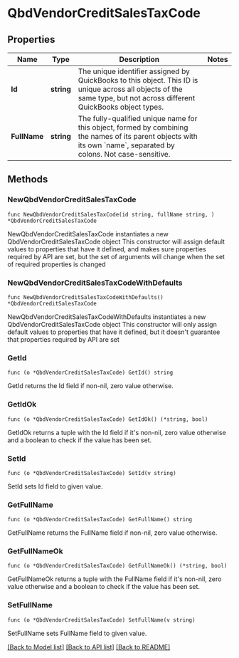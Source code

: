 # QbdVendorCreditSalesTaxCode

## Properties

Name | Type | Description | Notes
------------ | ------------- | ------------- | -------------
**Id** | **string** | The unique identifier assigned by QuickBooks to this object. This ID is unique across all objects of the same type, but not across different QuickBooks object types. | 
**FullName** | **string** | The fully-qualified unique name for this object, formed by combining the names of its parent objects with its own &#x60;name&#x60;, separated by colons. Not case-sensitive. | 

## Methods

### NewQbdVendorCreditSalesTaxCode

`func NewQbdVendorCreditSalesTaxCode(id string, fullName string, ) *QbdVendorCreditSalesTaxCode`

NewQbdVendorCreditSalesTaxCode instantiates a new QbdVendorCreditSalesTaxCode object
This constructor will assign default values to properties that have it defined,
and makes sure properties required by API are set, but the set of arguments
will change when the set of required properties is changed

### NewQbdVendorCreditSalesTaxCodeWithDefaults

`func NewQbdVendorCreditSalesTaxCodeWithDefaults() *QbdVendorCreditSalesTaxCode`

NewQbdVendorCreditSalesTaxCodeWithDefaults instantiates a new QbdVendorCreditSalesTaxCode object
This constructor will only assign default values to properties that have it defined,
but it doesn't guarantee that properties required by API are set

### GetId

`func (o *QbdVendorCreditSalesTaxCode) GetId() string`

GetId returns the Id field if non-nil, zero value otherwise.

### GetIdOk

`func (o *QbdVendorCreditSalesTaxCode) GetIdOk() (*string, bool)`

GetIdOk returns a tuple with the Id field if it's non-nil, zero value otherwise
and a boolean to check if the value has been set.

### SetId

`func (o *QbdVendorCreditSalesTaxCode) SetId(v string)`

SetId sets Id field to given value.


### GetFullName

`func (o *QbdVendorCreditSalesTaxCode) GetFullName() string`

GetFullName returns the FullName field if non-nil, zero value otherwise.

### GetFullNameOk

`func (o *QbdVendorCreditSalesTaxCode) GetFullNameOk() (*string, bool)`

GetFullNameOk returns a tuple with the FullName field if it's non-nil, zero value otherwise
and a boolean to check if the value has been set.

### SetFullName

`func (o *QbdVendorCreditSalesTaxCode) SetFullName(v string)`

SetFullName sets FullName field to given value.



[[Back to Model list]](../README.md#documentation-for-models) [[Back to API list]](../README.md#documentation-for-api-endpoints) [[Back to README]](../README.md)


